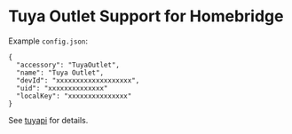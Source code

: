 Tuya Outlet Support for Homebridge
===================================

Example `config.json`:

    {
      "accessory": "TuyaOutlet",
      "name": "Tuya Outlet",
      "devId": "xxxxxxxxxxxxxxxxxxx",
      "uid": "xxxxxxxxxxxxxx"
      "localKey": "xxxxxxxxxxxxxxx"
    }

See [tuyapi](https://github.com/codetheweb/tuya-device) for details.
